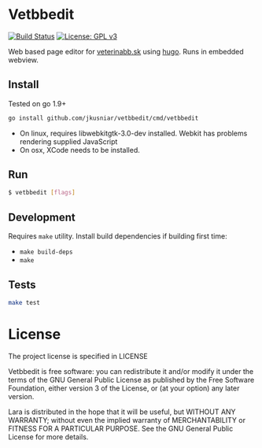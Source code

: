 # Vetbbedit

[![Build Status](https://travis-ci.org/jkusniar/vetbbedit.svg?branch=master)](https://travis-ci.org/jkusniar/vetbbedit)
[![License: GPL v3](https://img.shields.io/badge/License-GPL%20v3-blue.svg)](https://raw.githubusercontent.com/jkusniar/lara/master/LICENSE)

Web based page editor for [veterinabb.sk](http://veterinabb.sk) using [hugo](https://gohugo.io/).
Runs in embedded webview.

## Install

Tested on go 1.9+

```sh
go install github.com/jkusniar/vetbbedit/cmd/vetbbedit
```

* On linux, requires libwebkitgtk-3.0-dev installed. Webkit has problems rendering supplied JavaScript
* On osx, XCode needs to be installed.

## Run

```sh
$ vetbbedit [flags]
```

## Development

Requires `make` utility. Install build dependencies if building first time:

* `make build-deps`
* `make`

## Tests

```sh
make test
```

# License

The project license is specified in LICENSE

Vetbbedit is free software: you can redistribute it and/or modify
it under the terms of the GNU General Public License as published by
the Free Software Foundation, either version 3 of the License, or
(at your option) any later version.

Lara is distributed in the hope that it will be useful,
but WITHOUT ANY WARRANTY; without even the implied warranty of
MERCHANTABILITY or FITNESS FOR A PARTICULAR PURPOSE.  See the
GNU General Public License for more details.